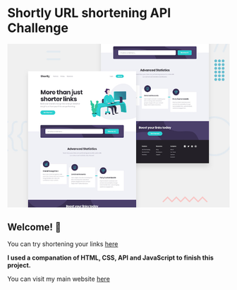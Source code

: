 # Shortly URL shortening API Challenge

![Design preview for the Shortly URL shortening API coding challenge](./design/desktop-preview.jpg)

## Welcome! 👋

You can try shortening your links [here](https://emadbakry.github.io/URL-shortening-API-landing-page/)

**I used a companation of HTML, CSS, API and JavaScript to finish this project.**


You can visit my main website [here](https://emadcode.com/)

